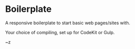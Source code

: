 # Boilerplate

A responsive boilerplate to start basic web pages/sites with.

Your choice of compiling, set up for CodeKit or Gulp.

~z
